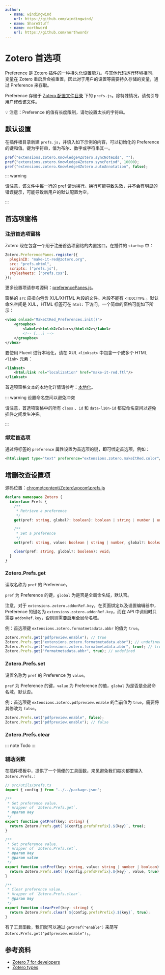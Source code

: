 ```yaml
---
author:
  - name: windingwind
    url: https://github.com/windingwind/
  - name: ShareStuff
  - name: northword
    url: https://github.com/northword/
---
```


# Zotero 首选项

Preference 是 Zotero 插件的一种持久化设置能力。与其他代码运行环境相同，变量在 Zotero 重启后会被重置，因此对于用户的设置等需要持久存储的变量，通过 Preference 来存取。

Preference 存储于 [Zotero 配置文件目录](https://www.zotero.org/support/kb/profile_directory) 下的 `prefs.js`。除特殊情况，请勿引导用户修改该文件。

💡 注意：Preference 的值有长度限制，请勿设置太长的字符串。

## 默认设置

在插件根目录新建 `prefs.js`，并填入如下示例的内容，可以初始化的 Preference 的键和值。键为字符串，值为布尔、数字或字符串其一。

```javascript
pref("extensions.zotero.Knowledge4Zotero.syncNoteIds", "");
pref("extensions.zotero.Knowledge4Zotero.syncPeriod", 10000);
pref("extensions.zotero.Knowledge4Zotero.autoAnnotation", false);
```

::: warning

请注意，该文件中每一行的 pref 请勿换行。换行可能导致失效，并不会有明显的错误提示，可能导致新用户的默认配置为空。

:::

## 首选项窗格

### 注册首选项窗格

Zotero 现在包含一个用于注册首选项窗格的内置接口。在插件的 `startup` 中：

```js
Zotero.PreferencePanes.register({
  pluginID: "make-it-red@zotero.org",
  src: "prefs.xhtml",
  scripts: ["prefs.js"],
  stylesheets: ["prefs.css"],
});
```

更多设置项请参考源码：[preferencePanes.js](https://github.com/zotero/zotero/blob/main/chrome/content/zotero/xpcom/preferencePanes.js#L123)。

窗格的 `src` 应指向包含 XUL/XHTML 片段的文件。片段不能有 `<!DOCTYPE` 。默认命名空间是 XUL，HTML 标签可在 `html:` 下访问。一个简单的窗格可能如下所示：

```xml
<vbox onload="MakeItRed_Preferences.init()">
	<groupbox>
		<label><html:h2>Colors</html:h2></label>
		<!-- [...] -->
	</groupbox>
</vbox>
```

要使用 Fluent 进行本地化，请在 XUL `<linkset>` 中包含一个或多个 HTML `<link>` 元素：

```xml
<linkset>
	<html:link rel="localization" href="make-it-red.ftl"/>
</linkset>
```

首选项窗格文本的本地化详情请参考：[本地化](./localization.md)。

::: warning 设置命名空间以避免冲突

请注意，首选项窗格中的所有 `class` 、`id` 和 `data-l10n-id` 都应命名空间以避免插件之间发生冲突。

:::

### 绑定首选项

通过将标签的 `preference` 属性设置为首选项的键，即可绑定首选项，例如：

```xml
<html:input type="text" preference="extensions.zotero.makeItRed.color"/>
```

## 增删改查设置项

源码位置：[chrome\content\Zotero\xpcom\prefs.js](https://github.com/zotero/zotero/blob/master/chrome/content/zotero/xpcom/prefs.js)

```typescript
declare namespace Zotero {
  interface Prefs {
    /**
     * Retrieve a preference
     */
    get(pref: string, global?: boolean): boolean | string | number | undefined;

    /**
     * Set a preference
     */
    set(pref: string, value: boolean | string | number, global?: boolean): any;

    clear(pref: string, global?: boolean): void;
  }
}
```

### Zotero.Prefs.get

读取名称为 `pref` 的 Preference。

`pref` 为 Preference 的键，`global` 为是否是全局命名域，默认否。

注意，对于 `extensions.zotero.addonRef.key`，在页面绑定以及设置编辑器中，Preference 的键名为 `extensions.zotero.addonRef.key`，而在 API 中调用时只需要 `addonRef.key`，否则则需要启用全局命名域。

例：首选项键 `extensions.zotero.formatmetadata.abbr` 的值为 `true`。

```typescript
Zotero.Prefs.get("pdfpreview.enable"); // true
Zotero.Prefs.get("extensions.zotero.formatmetadata.abbr"); // undefined
Zotero.Prefs.get("extensions.zotero.formatmetadata.abbr", true); // true
Zotero.Prefs.get("formatmetadata.abbr", true); // undefined
```

### Zotero.Prefs.set

设置名称为 `pref` 的 Preference 为 `value`。

`pref` 为 Preference 的键，`value` 为 Preference 的值，`global` 为是否是全局命名域，默认否。

例：首选项键 `extensions.zotero.pdfpreview.enable` 的当前值为 `true`，需要将其修改为 `false`。

```typescript
Zotero.Prefs.set("pdfpreview.enable", false);
Zotero.Prefs.get("pdfpreview.enable"); // false
```

### Zotero.Prefs.clear

::: note Todo
:::

### 辅助函数

在插件模板中，提供了一个简便的工具函数，来见避免我们每次都要输入 `Zotero.Prefs.`:

```ts
// src/utils/prefs.ts
import { config } from "../../package.json";

/**
 * Get preference value.
 * Wrapper of `Zotero.Prefs.get`.
 * @param key
 */
export function getPref(key: string) {
  return Zotero.Prefs.get(`${config.prefsPrefix}.${key}`, true);
}

/**
 * Set preference value.
 * Wrapper of `Zotero.Prefs.set`.
 * @param key
 * @param value
 */
export function setPref(key: string, value: string | number | boolean) {
  return Zotero.Prefs.set(`${config.prefsPrefix}.${key}`, value, true);
}

/**
 * Clear preference value.
 * Wrapper of `Zotero.Prefs.clear`.
 * @param key
 */
export function clearPref(key: string) {
  return Zotero.Prefs.clear(`${config.prefsPrefix}.${key}`, true);
}
```

有了工具函数，我们就可以通过 `getPref("enable")` 来简写 `Zotero.Prefs.get("pdfpreview.enable");`。

## 参考资料

- [Zotero 7 for developers](https://www.zotero.org/support/dev/zotero_7_for_developers)
- [Zotero types](https://github.com/windingwind/zotero-types/blob/master/types/xpcom/prefs.d.ts)
